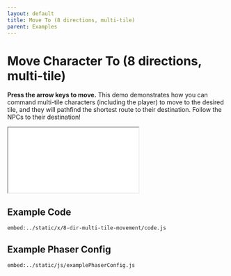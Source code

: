 ```yaml
---
layout: default
title: Move To (8 directions, multi-tile)
parent: Examples
---
```


# Move Character To (8 directions, multi-tile)

**Press the arrow keys to move.** This demo demonstrates how you can command multi-tile characters (including the player) to move to the desired tile, and they will pathfind the shortest route to their destination. Follow the NPCs to their destination!

<iframe src="/x/8-dir-multi-tile-movement"></iframe>

## Example Code

`embed:../static/x/8-dir-multi-tile-movement/code.js`

## Example Phaser Config

`embed:../static/js/examplePhaserConfig.js`
